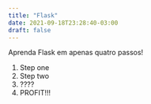 ```yaml
---
title: "Flask"
date: 2021-09-18T23:28:40-03:00
draft: false
---
```


Aprenda Flask em apenas quatro passos!

1. Step one
2. Step two
3. ????
4. PROFIT!!!